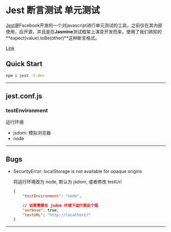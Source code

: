 # Jest 断言测试 单元测试

[Jest](http://facebook.github.io/jest/)是Facebook开发的一个对javascript进行单元测试的工具，之前仅在其内部使用，后开源，并且是在**Jasmine**测试框架上演变开发而来，使用了我们熟知的**expect(value).toBe(other)**这种断言格式。

[Link][1]



## Quick Start

```bash
npm i jest -S-dev
```

---



## jest.conf.js

### testEnvironment

运行环境

+ jsdom: 模拟浏览器
+ node

---



## Bugs

+ SecurityError: localStorage is not available for opaque origins

  将运行环境改为 node, 默认为 jsdom, 或者修改 testUrl

  ```json
  {
      "testEnvironment": "node",
      
      // 如果需要在 jsdom 环境下运行报这个错
      "verbose": true,
      "testURL": "http://localhost/"
  }
  ```



---

[1]: https://segmentfault.com/a/1190000008628067